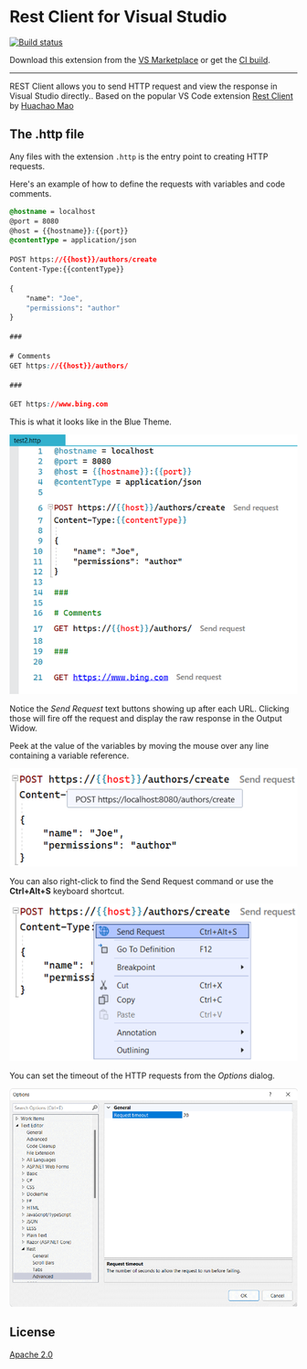 # Rest Client for Visual Studio

[![Build status](https://ci.appveyor.com/api/projects/status/p149td5c23fap553?svg=true)](https://ci.appveyor.com/project/madskristensen/restclientvs)

Download this extension from the [VS Marketplace](https://marketplace.visualstudio.com/items?itemName=MadsKristensen.RestClient)
or get the [CI build](https://www.vsixgallery.com/extension/RestClientVS.a7b4a362-3ce8-4953-9b19-a35166f2cbfd).

--------------------------------

REST Client allows you to send HTTP request and view the response in Visual Studio directly.. Based on the popular VS Code extension [Rest Client](https://marketplace.visualstudio.com/items?itemName=humao.rest-client) by [Huachao Mao](https://github.com/Huachao)

## The .http file
Any files with the extension `.http` is the entry point to creating HTTP requests.

Here's an example of how to define the requests with variables and code comments.

```css
@hostname = localhost
@port = 8080
@host = {{hostname}}:{{port}}
@contentType = application/json

POST https://{{host}}/authors/create
Content-Type:{{contentType}}

{
    "name": "Joe",
    "permissions": "author"
}

###

# Comments
GET https://{{host}}/authors/

###

GET https://www.bing.com
```

This is what it looks like in the Blue Theme.

![Document](art/document.png)

Notice the *Send Request* text buttons showing up after each URL. Clicking those will fire off the request and display the raw response in the Output Widow.

Peek at the value of the variables by moving the mouse over any line containing a variable reference.

![Tooltip](art/tooltip.png)

You can also right-click to find the Send Request command or use the **Ctrl+Alt+S** keyboard shortcut.

![Context Menu](art/context-menu.png)

You can set the timeout of the HTTP requests from the *Options* dialog.


![Options](art/options.png)

## License
[Apache 2.0](LICENSE) 
